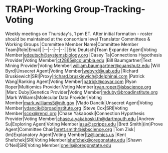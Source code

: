 # TRAPI-Working Group-Tracking-Voting
Weekly meetings on Thursday's, 1 pm ET.
After initial formation - roster should be maintained at the consortium level Translator Committees & Working Groups
|Committee Member Name|Committee Member Team|Role|Email|
|--|--|--|--|
|Eric Deutsch|Team Expander Agent|Voting Member|edeutsch@systemsbiology.org
|Casey Ta|Connections Hypothesis Provider|Voting Member|ct2865@columbia.edu
|Bill Baumgartner|Text Mining Provider|Voting Member|william.baumgartner@cuanshutz.edu
|Will Byrd|Unsecret Agent|Voting Member|webyrd@uab.edu
|Richard Bruskiewich|SRI|Proxy|richard.bruskiewich@delphinai.com
|Patrick Wang|Ranking Agent|Voting Member|patrick@covar.com
|Ryan Roper|Multiomics Provider|Voting Member|ryan.roper@isbscience.org
|Marc Duby|Genetics Provider|Voting Member|mduby@broadinstitute.org
|Mark Williams|Molecular Data Provider|Voting Member|mark.williams5@nih.gov
|Vlado Dancik|Unsecret Agent|Voting Member|vdancik@broadinstitute.org
|Steve Cox|SRI|Voting Member|scox@renci.org
|Chase Yakaboski|Connection Hypothesis Provider|Voting Member|chase.a.yakaboski.th@dartmouth.edu
|Andrew Su|Exploring Agent|Voting Member|asu@scripps.edu
|Brett Smith|(im)Prove Agent|Committee Chair|brett.smith@isbscience.org
|Tom Zisk|(Im)Explanatory Agent|Voting Member|tz@iomics.us
|Kent Shefchek|SRI|Voting Member|shefchek@oregonstate.edu
|Shawn O’Neil|SRI|Voting Member|oneils@oregonstate.edu
